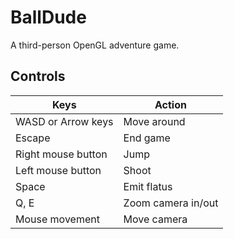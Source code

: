 BallDude
========

A third-person OpenGL adventure game.

## Controls

| Keys               | Action             |
| ------------------ | ------------------ |
| WASD or Arrow keys | Move around        |
| Escape             | End game           |
| Right mouse button | Jump               |
| Left mouse button  | Shoot              |
| Space              | Emit flatus        |
| Q, E               | Zoom camera in/out |
| Mouse movement     | Move camera        |
